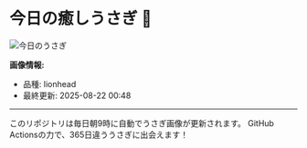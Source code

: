 # 今日の癒しうさぎ 🐰

![今日のうさぎ](https://firebasestorage.googleapis.com/v0/b/rabbitdb-9370d.appspot.com/o/rabbits%2F32b0380e?alt=media&token=ef848927-de0a-4d62-bbd7-c30ea08dcec2)

**画像情報:**
- 品種: lionhead
- 最終更新: 2025-08-22 00:48

---

このリポジトリは毎日朝9時に自動でうさぎ画像が更新されます。
GitHub Actionsの力で、365日違ううさぎに出会えます！
